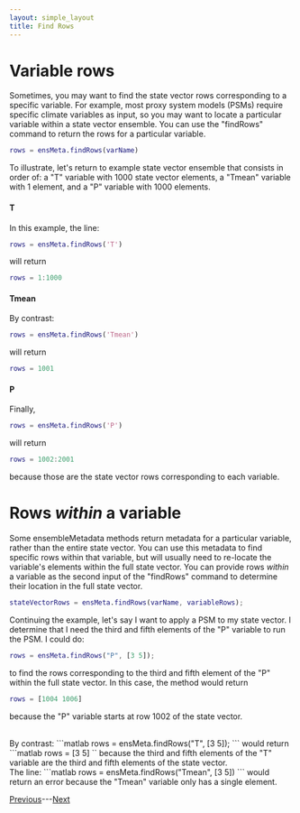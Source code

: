 ```yaml
---
layout: simple_layout
title: Find Rows
---
```


# Variable rows

Sometimes, you may want to find the state vector rows corresponding to a specific variable. For example, most proxy system models (PSMs) require specific climate variables as input, so you may want to locate a particular variable within a state vector ensemble. You can use the "findRows" command to return the rows for a particular variable.
```matlab
rows = ensMeta.findRows(varName)
```

To illustrate, let's return to example state vector ensemble that consists in order of: a "T" variable with 1000 state vector elements, a "Tmean" variable with 1 element, and a "P" variable with 1000 elements.

#### T
In this example, the line:
```matlab
rows = ensMeta.findRows('T')
```
will return
```matlab
rows = 1:1000
```

#### Tmean
By contrast:
```matlab
rows = ensMeta.findRows('Tmean')
```
will return
```matlab
rows = 1001
```

#### P
Finally,
```matlab
rows = ensMeta.findRows('P')
```
will return
```matlab
rows = 1002:2001
```
because those are the state vector rows corresponding to each variable.

# Rows *within* a variable

Some ensembleMetadata methods return metadata for a particular variable, rather than the entire state vector. You can use this metadata to find specific rows within that variable, but will usually need to re-locate the variable's elements within the full state vector. You can provide rows *within* a variable as the second input of the "findRows" command to determine their location in the full state vector.
```matlab
stateVectorRows = ensMeta.findRows(varName, variableRows);
```

Continuing the example, let's say I want to apply a PSM to my state vector. I determine that I need the third and fifth elements of the "P" variable to run the PSM. I could do:
```matlab
rows = ensMeta.findRows("P", [3 5]);
```
to find the rows corresponding to the third and fifth element of the "P" within the full state vector. In this case, the method would return
```matlab
rows = [1004 1006]
```
because the "P" variable starts at row 1002 of the state vector.

<br>
By contrast:
```matlab
rows = ensMeta.findRows("T", [3 5]);
```
would return
```matlab
rows = [3 5]
``
because the third and fifth elements of the "T" variable are the third and fifth elements of the state vector.

<br>
The line:
```matlab
rows = ensMeta.findRows("Tmean", [3 5])
```
would return an error because the "Tmean" variable only has a single element.

[Previous](sizes)---[Next](variable)
